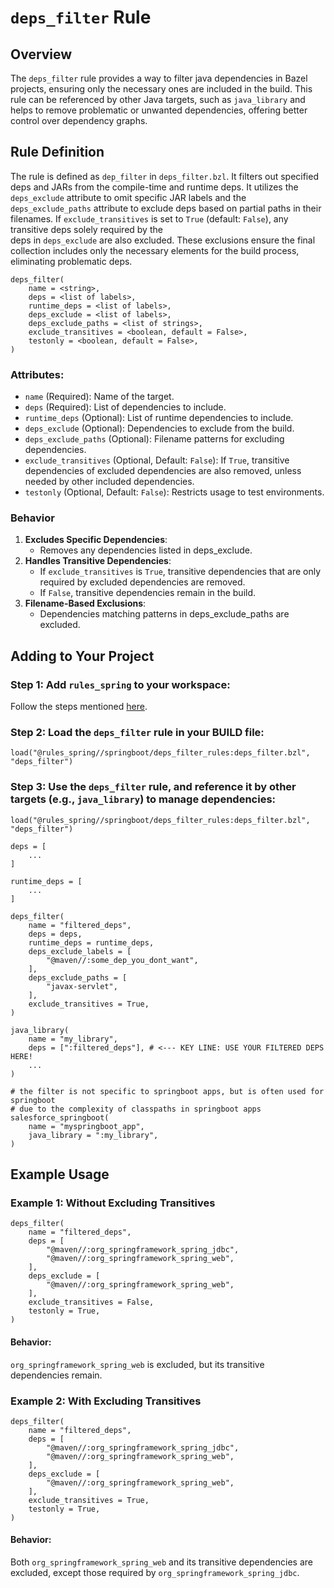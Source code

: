 # `deps_filter` Rule
## Overview
The `deps_filter` rule provides a way to filter java dependencies in Bazel projects, ensuring only the necessary ones 
are included in the build. This rule can be referenced by other Java targets, such as `java_library` and helps to 
remove problematic or unwanted dependencies, offering better control over 
dependency graphs. 

## Rule Definition
The rule is defined as `dep_filter` in `deps_filter.bzl`. It filters out specified deps and JARs from the compile-time and runtime deps. It utilizes the `deps_exclude` attribute to omit specific JAR labels and the `deps_exclude_paths` attribute to exclude deps based on partial paths in their 
filenames. If `exclude_transitives` is set to `True` (default: `False`), any transitive deps solely required by the  
deps in `deps_exclude` are also excluded. These exclusions ensure the final collection includes only the 
necessary elements for the build process, eliminating problematic deps.

```
deps_filter(
    name = <string>,
    deps = <list of labels>,
    runtime_deps = <list of labels>,
    deps_exclude = <list of labels>,
    deps_exclude_paths = <list of strings>,
    exclude_transitives = <boolean, default = False>,
    testonly = <boolean, default = False>,
)
```

### Attributes:

- `name` (Required): Name of the target.
- `deps` (Required): List of dependencies to include.
- `runtime_deps` (Optional): List of runtime dependencies to include.
- `deps_exclude` (Optional): Dependencies to exclude from the build.
- `deps_exclude_paths` (Optional): Filename patterns for excluding dependencies.
- `exclude_transitives` (Optional, Default: `False`): If `True`, transitive dependencies of excluded dependencies are 
  also removed, unless needed by other included dependencies.
- `testonly` (Optional, Default: `False`): Restricts usage to test environments.

### Behavior
1. **Excludes Specific Dependencies**:
   - Removes any dependencies listed in deps_exclude.
2. **Handles Transitive Dependencies**:
   - If `exclude_transitives` is `True`, transitive dependencies that are only required by excluded dependencies are removed.
   - If `False`, transitive dependencies remain in the build.
3. **Filename-Based Exclusions**:
   - Dependencies matching patterns in deps_exclude_paths are excluded.

## Adding to Your Project
### Step 1: Add `rules_spring` to your workspace:
Follow the steps mentioned [here](../../README.md#loading-the-spring-rules-in-your-workspace). 

### Step 2: Load the `deps_filter` rule in your BUILD file:
```
load("@rules_spring//springboot/deps_filter_rules:deps_filter.bzl", "deps_filter")
```

### Step 3: Use the `deps_filter` rule, and reference it by other targets (e.g., `java_library`) to manage dependencies:
```
load("@rules_spring//springboot/deps_filter_rules:deps_filter.bzl", "deps_filter")

deps = [
    ...
]

runtime_deps = [
    ...
]

deps_filter(
    name = "filtered_deps",
    deps = deps,
    runtime_deps = runtime_deps,
    deps_exclude_labels = [
        "@maven//:some_dep_you_dont_want",  
    ],
    deps_exclude_paths = [
        "javax-servlet",
    ],
    exclude_transitives = True,
)

java_library(
    name = "my_library",
    deps = [":filtered_deps"], # <--- KEY LINE: USE YOUR FILTERED DEPS HERE!
    ...
)

# the filter is not specific to springboot apps, but is often used for springboot
# due to the complexity of classpaths in springboot apps
salesforce_springboot(
    name = "myspringboot_app",
    java_library = ":my_library",
)

```

## Example Usage
### Example 1: Without Excluding Transitives
```
deps_filter(
    name = "filtered_deps",
    deps = [
        "@maven//:org_springframework_spring_jdbc",
        "@maven//:org_springframework_spring_web",
    ],
    deps_exclude = [
        "@maven//:org_springframework_spring_web",
    ],
    exclude_transitives = False,
    testonly = True,
)
```
#### Behavior:
`org_springframework_spring_web` is excluded, but its transitive dependencies remain.

### Example 2: With Excluding Transitives
```
deps_filter(
    name = "filtered_deps",
    deps = [
        "@maven//:org_springframework_spring_jdbc",
        "@maven//:org_springframework_spring_web",
    ],
    deps_exclude = [
        "@maven//:org_springframework_spring_web",
    ],
    exclude_transitives = True,
    testonly = True,
)
```
#### Behavior:
Both `org_springframework_spring_web` and its transitive dependencies are excluded, except those required by `org_springframework_spring_jdbc`.
